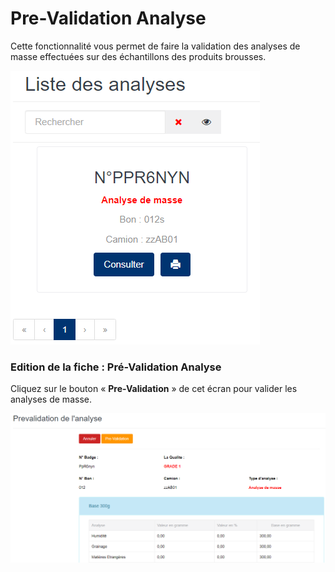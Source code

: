 # Pre-Validation Analyse

Cette fonctionnalité vous permet de faire la validation des analyses de masse effectuées sur des échantillons des produits brousses.

![](../../.gitbook/assets/listePreanalyse.PNG)

### **Edition de la fiche : Pré-Validation Analyse**

Cliquez sur le bouton « **Pre-Validation** » de cet écran pour valider les analyses de masse.

![](../../.gitbook/assets/prevalidationAnalyse.PNG)
